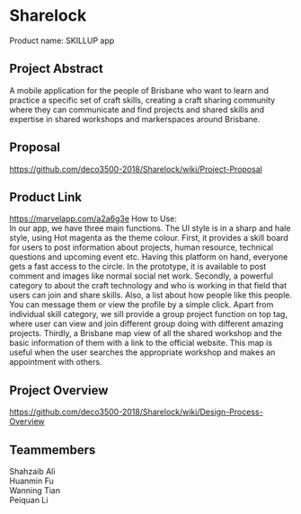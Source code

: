# Sharelock
Product name: SKILLUP app
## Project Abstract
A mobile application for the people of Brisbane who want to learn and practice a specific set of craft skills, creating a craft sharing community where they can communicate and find projects and shared skills and expertise in shared workshops and markerspaces around Brisbane.
## Proposal
https://github.com/deco3500-2018/Sharelock/wiki/Project-Proposal
## Product Link
https://marvelapp.com/a2a6g3e
How to Use:  
In our app, we have three main functions. The UI style is in a sharp and hale style, using Hot magenta as the theme colour. First, it provides a skill board for users to post information about projects, human resource, technical questions and upcoming event etc. Having this platform on hand, everyone gets a fast access to the circle. In the prototype, it is available to post comment and images like normal social net work. Secondly, a powerful category to about the craft technology and who is working in that field that users can join and share skills. Also, a list about how people like this people. You can message them or view the profile by a simple click. Apart from individual skill category, we sill provide a group project function on top tag, where user can view and join different group doing with different amazing projects. Thirdly, a Brisbane map view of all the shared workshop and the basic information of them with a link to the official website. This map is useful when the user searches the appropriate workshop and makes an appointment with others.
## Project Overview
https://github.com/deco3500-2018/Sharelock/wiki/Design-Process-Overview
## Teammembers
Shahzaib Ali  
Huanmin Fu  
Wanning Tian  
Peiquan Li  
